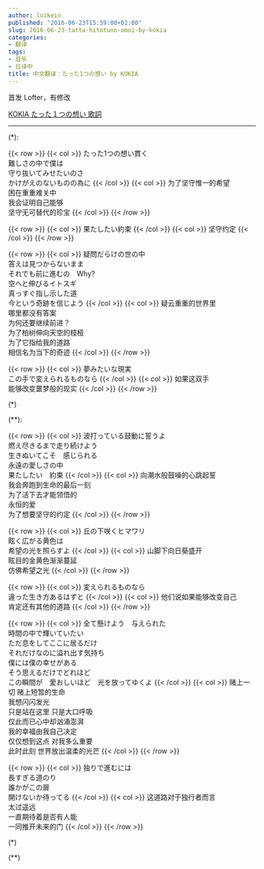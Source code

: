 ```yaml
---
author: loikein
published: "2016-06-23T15:59:00+02:00"
slug: 2016-06-23-tatta-hitotuno-omoi-by-kokia
categories:
- 翻译
tags:
- 音乐
- 日译中
title: 中文翻译：たった1つの想い by KOKIA
---
```

首发 Lofter，有修改  

[KOKIA たった１つの想い 歌詞](http://j-lyric.net/artist/a00af13/l00c13e.html)  

***

(\*):

{{< row >}}
{{< col >}}
たった1つの想い貫く  
難しさの中で僕は  
守り抜いてみせたいのさ  
かけがえのないものの為に
{{< /col >}}
{{< col >}}
为了坚守惟一的希望  
困在重重难关中  
我会证明自己能够  
坚守无可替代的珍宝
{{< /col >}}
{{< /row >}}

{{< row >}}
{{< col >}}
果たしたい約束
{{< /col >}}
{{< col >}}
坚守约定
{{< /col >}}
{{< /row >}}

{{< row >}}
{{< col >}}
疑問だらけの世の中  
答えは見つからないまま  
それでも前に進むの　Why?  
空へと伸びるイトスギ  
真っすぐ指し示した道  
今という奇跡を信じよう
{{< /col >}}
{{< col >}}
疑云重重的世界里  
哪里都没有答案  
为何还要继续前进？  
为了柏树伸向天空的枝桠  
为了它指给我的道路  
相信名为当下的奇迹
{{< /col >}}
{{< /row >}}

{{< row >}}
{{< col >}}
夢みたいな現実  
この手で変えられるものなら
{{< /col >}}
{{< col >}}
如果这双手  
能够改变噩梦般的现实
{{< /col >}}
{{< /row >}}

(\*)

(\*\*):

{{< row >}}
{{< col >}}
波打っている鼓動に誓うよ  
燃え尽きるまで走り続けよう  
生きぬいてこそ　感じられる  
永遠の愛しさの中  
果たしたい　約束
{{< /col >}}
{{< col >}}
向潮水般鼓噪的心跳起誓  
我会奔跑到生命的最后一刻  
为了活下去才能领悟的  
永恒的爱  
为了想要坚守的约定
{{< /col >}}
{{< /row >}}

{{< row >}}
{{< col >}}
丘の下咲くヒマワリ  
眩く広がる黄色は  
希望の光を照らすよ
{{< /col >}}
{{< col >}}
山脚下向日葵盛开  
眩目的金黄色渐渐蔓延  
仿佛希望之光
{{< /col >}}
{{< /row >}}

{{< row >}}
{{< col >}}
変えられるものなら  
違った生き方あるはずと
{{< /col >}}
{{< col >}}
他们说如果能够改变自己  
肯定还有其他的道路
{{< /col >}}
{{< /row >}}

{{< row >}}
{{< col >}}
全て懸けよう　与えられた  
時間の中で輝いていたい  
ただ息をしてここに居るだけ  
それだけなのに溢れ出す気持ち  
僕には僕の幸せがある  
そう思えるだけでどれほど  
この瞬間が　愛おしいほど　光を放ってゆくよ
{{< /col >}}
{{< col >}}
赌上一切 赌上短暂的生命  
我想闪闪发光  
只是站在这里 只是大口呼吸  
仅此而已心中却汹涌澎湃  
我的幸福由我自己决定  
仅仅想到这点 对我多么重要  
此时此刻 世界放出温柔的光芒
{{< /col >}}
{{< /row >}}

{{< row >}}
{{< col >}}
独りで進むには  
長すぎる道のり  
誰かがこの扉  
開けないか待ってる
{{< /col >}}
{{< col >}}
这道路对于独行者而言  
太过遥远  
一直期待着是否有人能  
一同推开未来的门
{{< /col >}}
{{< /row >}}

(\*)  

(\*\*)
